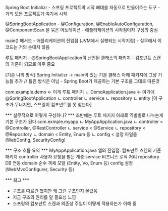 Spring Boot Initializr 
    - 스프링 프로젝트의 시작 뼈대를 자동으로 만들어주는 도구
    - 거의 모든 프로젝트가 여기서 시작

@SpringBootApplication
    - @Configuration, @EnableAutoConfiguration, @ComponentScan 을 묶은 어노테이션
    - 애플리케이션의 시작점이자 구성의 중심

main() 메서드
    - 애플리케이션의 진입점 (JVM에서 실행되는 시작지점)
    - 실무에서 이 코드는 거의 손대지 않음

루트 패키지
    - @SpringBootApplication이 선언된 클래스의 패키지
    - 컴포넌트 스캔의 기준이 되므로 아주 중요

[기존 나의 방식]
Spring Initializr -> main이 있는 기본 클래스 아래 패키지에 그냥 기능들 추가 // 틀린 방식은 아님
    - Spring Boot가 제공하는 기본 구조를 그대로 따른것

com.example.demo             <- 이게 루트 패키지
ㄴ DemoApplication.java      <- 여기에 @SpringBootApplication
ㄴ controller
ㄴ service
ㄴ repository
ㄴ entity
[이 구조가 무너지면, 스프링이 컴포넌트를 못 찾는다]

*** 실무적으로 어떻게 구성하나? ***
초반에는 루트 패키지 아래로 역발별로 나누는게 기본 구조가 된다
com.exmple.myapp
ㄴ MyAppApplication.java
ㄴ controller                  < @Controller, @RestController
ㄴ service                     < @Service
ㄴ repository                  < @Repository
ㄴ domain                      < Entity, Enum 등
ㄴ config                      < 설정 파일들 (WebConfig, SecurityConfig)

*** 구조 흐름 요약 ***
MyAppApplication.java          앱의 진입점. 컴포넌트 스캔의 기준 패키지
controller                     사용자 요청을 받는 계층
service                        비즈니스 로직 처리
repository                     DB 연동
domain                         순수 객체 모델 (Entity, Vo, Enum 등)
config                         설정 (WebMvcConfigurer, Security 등)

*** 회고 ***
- 구조를 따르긴 했지만 왜 그런 구조인지 몰랐음
- 지금 구조의 원리를 알 필요성 느낌
- 스프링의 컴포넌트 스캔과 의존성 주입이 어떻게 적용하는가 이해 중
